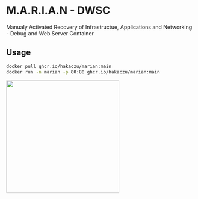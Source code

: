 # M.A.R.I.A.N - DWSC
Manualy Activated Recovery of Infrastructue, Applications and Networking - Debug and Web Server Container
## Usage
```bash
docker pull ghcr.io/hakaczu/marian:main
docker run -n marian -p 80:80 ghcr.io/hakaczu/marian:main
```
<img src="https://media.tenor.com/JhBmgYA4x-8AAAAd/star-wars-r2d2.gif" width=300px>

